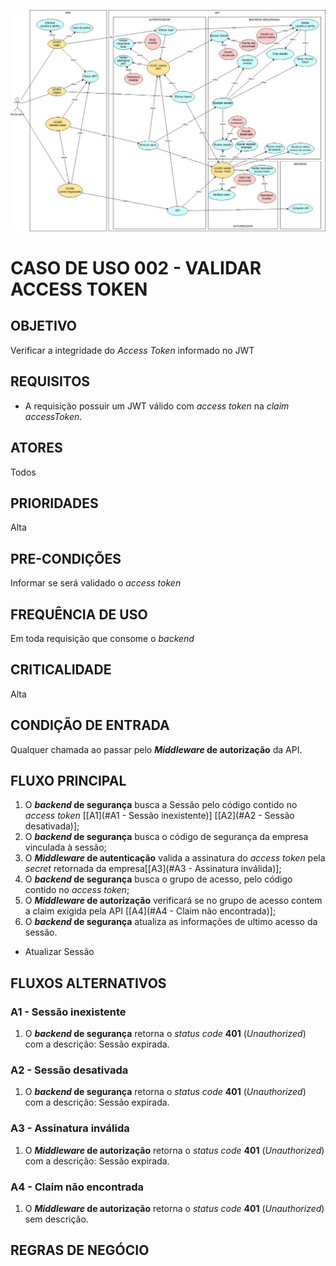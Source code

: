 [![UC](../image/uc-seguranca.jpg)](../image/uc-seguranca.jpg)

# CASO DE USO 002 - VALIDAR ACCESS TOKEN
## OBJETIVO
Verificar a integridade do *Access Token* informado no JWT

## REQUISITOS
- A requisição possuir um JWT válido com *access token* na *claim* *accessToken*.  

## ATORES
Todos

## PRIORIDADES
Alta

## PRE-CONDIÇÕES
Informar se será validado o *access token*

## FREQUÊNCIA DE USO
Em toda requisição que consome o *backend*

## CRITICALIDADE
Alta

## CONDIÇÃO DE ENTRADA
Qualquer chamada ao passar pelo ***Middleware* de autorização** da API.

## FLUXO PRINCIPAL
1. O ***backend* de segurança** busca a Sessão pelo código contido no *access token* [[A1](#A1 - Sessão inexistente)] [[A2](#A2 - Sessão desativada)];
2. O ***backend* de segurança** busca o código de segurança da empresa vinculada à sessão;
3. O ***Middleware* de autenticação** valida a assinatura do *access token* pela *secret* retornada da empresa[[A3](#A3 - Assinatura inválida)];
4. O ***backend* de segurança** busca o grupo de acesso, pelo código contido no *access token*;
5. O ***Middleware* de autorização** verificará se no grupo de acesso contem a claim exigida pela API [[A4](#A4 - Claim não encontrada)];
6. O ***backend* de segurança** atualiza as informações de ultimo acesso da sessão.


- Atualizar Sessão

## FLUXOS ALTERNATIVOS
### A1 - Sessão inexistente
1. O ***backend* de segurança** retorna o *status code* **401** (*Unauthorized*) com a descrição: Sessão expirada.
### A2 - Sessão desativada
1. O ***backend* de segurança** retorna o *status code* **401** (*Unauthorized*) com a descrição: Sessão expirada.
### A3 - Assinatura inválida
1. O ***Middleware* de autorização** retorna o *status code* **401** (*Unauthorized*) com a descrição: Sessão expirada.
### A4 - Claim não encontrada
1. O ***Middleware* de autorização** retorna o *status code* **401** (*Unauthorized*) sem descrição.

## REGRAS DE NEGÓCIO